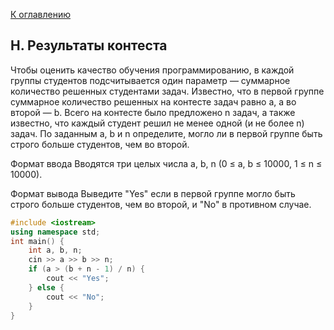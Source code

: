 [К оглавлению](../../README.md)

## H. Результаты контеста

Чтобы оценить качество обучения программированию, в каждой группы студентов подсчитывается один параметр — суммарное количество решенных студентами задач. Известно, что в первой группе суммарное количество решенных на контесте задач равно a, а во второй — b. Всего на контесте было предложено n задач, а также известно, что каждый студент решил не менее одной (и не более n) задач. По заданным a, b и n определите, могло ли в первой группе быть строго больше студентов, чем во второй.

Формат ввода
Вводятся три целых числа a, b, n (0 ≤ a, b ≤ 10000, 1 ≤ n ≤ 10000).

Формат вывода
Выведите "Yes" если в первой группе могло быть строго больше студентов, чем во второй, и "No" в противном случае.

```cpp
#include <iostream>
using namespace std;
int main() {
    int a, b, n;
    cin >> a >> b >> n;
    if (a > (b + n - 1) / n) {
        cout << "Yes";
    } else {
        cout << "No";
    }
}
```